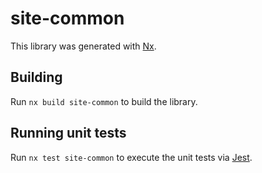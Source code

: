 # site-common

This library was generated with [Nx](https://nx.dev).

## Building

Run `nx build site-common` to build the library.

## Running unit tests

Run `nx test site-common` to execute the unit tests via [Jest](https://jestjs.io).
